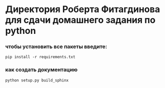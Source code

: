 # Директория Роберта Фитагдинова для сдачи домашнего задания по python
### чтобы установить все пакеты введите:
    pip install -r requirements.txt
### как создать документацию 
    python setup.py build_sphinx
